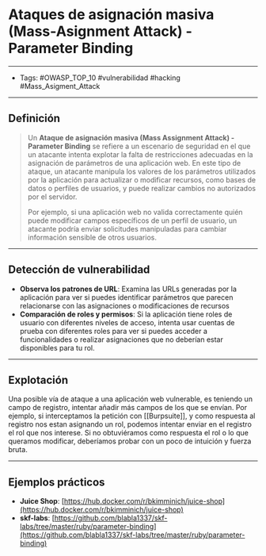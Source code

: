 # Ataques de asignación masiva (Mass-Asignment Attack) - Parameter Binding

***

* Tags: #OWASP\_TOP\_10 #vulnerabilidad #hacking #Mass\_Asigment\_Attack

***

## Definición

> Un **Ataque de asignación masiva (Mass Assignment Attack) - Parameter Binding** se refiere a un escenario de seguridad en el que un atacante intenta explotar la falta de restricciones adecuadas en la asignación de parámetros de una aplicación web. En este tipo de ataque, un atacante manipula los valores de los parámetros utilizados por la aplicación para actualizar o modificar recursos, como bases de datos o perfiles de usuarios, y puede realizar cambios no autorizados por el servidor.
>
> Por ejemplo, si una aplicación web no valida correctamente quién puede modificar campos específicos de un perfil de usuario, un atacante podría enviar solicitudes manipuladas para cambiar información sensible de otros usuarios.

***

## Detección de vulnerabilidad

* **Observa los patrones de URL**: Examina las URLs generadas por la aplicación para ver si puedes identificar parámetros que parecen relacionarse con las asignaciones o modificaciones de recursos
* **Comparación de roles y permisos**: Si la aplicación tiene roles de usuario con diferentes niveles de acceso, intenta usar cuentas de prueba con diferentes roles para ver si puedes acceder a funcionalidades o realizar asignaciones que no deberían estar disponibles para tu rol.

***

## Explotación

Una posible vía de ataque a una aplicación web vulnerable, es teniendo un campo de registro, intentar añadir más campos de los que se envían. Por ejemplo, si interceptamos la petición con \[\[Burpsuite]], y como respuesta al registro nos estan asignando un rol, podemos intentar enviar en el registro el rol que nos interese. Si no obtuviéramos como respuesta el rol o lo que queramos modificar, deberíamos probar con un poco de intuición y fuerza bruta.

***

## Ejemplos prácticos

* **Juice Shop**: [https://hub.docker.com/r/bkimminich/juice-shop](https://hub.docker.com/r/bkimminich/juice-shop)
* **skf-labs**: [https://github.com/blabla1337/skf-labs/tree/master/ruby/parameter-binding](https://github.com/blabla1337/skf-labs/tree/master/ruby/parameter-binding)
